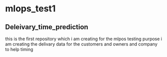 # mlops_test1
## Deleivary_time_prediction
this is the first repository which i am creating for the mlpos testing purpose 
i am creating the delivary data for the customers and owners and company to help timing 
